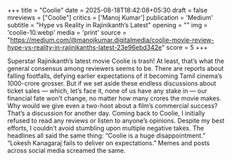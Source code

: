 +++
title = "Coolie"
date = 2025-08-18T18:42:08+05:30
draft = false
mreviews = ["Coolie"]
critics = ['Manoj Kumar']
publication = 'Medium'
subtitle = "Hype vs Reality in Rajinikanth’s Latest"
opening = ""
img = 'coolie-10.webp'
media = 'print'
source = "https://medium.com/@manojkumar.digitalmedia/coolie-movie-review-hype-vs-reality-in-rajinikanths-latest-23e96ebd342e"
score = 5
+++

Superstar Rajinikanth’s latest movie Coolie is trash! At least, that’s what the general consensus among reviewers seems to be. There are reports about falling footfalls, defying earlier expectations of it becoming Tamil cinema’s 1000-crore grosser. But if we set aside these endless discussions about ticket sales — which, let’s face it, none of us have any stake in — our financial fate won’t change, no matter how many crores the movie makes. Why would we give even a two-hoot about a film’s commercial success? That’s a discussion for another day. Coming back to Coolie, I initially refused to read any reviews or listen to anyone’s opinions. Despite my best efforts, I couldn’t avoid stumbling upon multiple negative takes. The headlines all said the same thing: “Coolie is a huge disappointment.” “Lokesh Kanagaraj fails to deliver on expectations.” Memes and posts across social media screamed the same.
